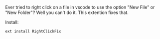 Ever tried to right click on a file in vscode to use the option "New File" or "New Folder"? Well you can't do it. This extention fixes that.

Install:

`ext install RightClickFix`
